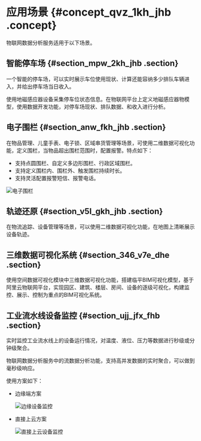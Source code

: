 # 应用场景 {#concept_qvz_1kh_jhb .concept}

物联网数据分析服务适用于以下场景。

## 智能停车场 {#section_mpw_2kh_jhb .section}

一个智能的停车场，可以实时展示车位使用现状、计算还能容纳多少排队车辆进入，并给出停车场当日收入。

使用地磁感应器设备采集停车位状态信息。在物联网平台上定义地磁感应器物模型，使用数据开发功能，对停车场现状、排队数据、和收入进行分析。

## 电子围栏 {#section_anw_fkh_jhb .section}

在物品管理、儿童手表、电子锁、区域串货管理等场景，可使用二维数据可视化功能，定义围栏，当物品超出围栏范围时，配置报警。特点如下：

-   支持点圆围栏、自定义多边形围栏、行政区域围栏。
-   支持定义围栏内、围栏外、触发围栏持续时长。
-   支持灵活配置报警短信、报警电话。

![电子围栏](http://static-aliyun-doc.oss-cn-hangzhou.aliyuncs.com/assets/img/155564/156507622644440_zh-CN.png)

## 轨迹还原 {#section_v5l_gkh_jhb .section}

在物流追踪、设备管理等场景，可以使用二维数据可视化功能，在地图上清晰展示设备轨迹。

## 三维数据可视化系统 {#section_346_v7e_dhe .section}

使用空间数据可视化模块中三维数据可视化功能，搭建临平BIM可视化模型，基于阿里云物联网平台，实现园区、建筑、楼层、房间、设备的逐级可视化，构建监控、展示、控制为重点的BIM可视化系统。  

## 工业流水线设备监控 {#section_ujj_jfx_fhb .section}

实时监控工业流水线上的设备运行情况，对温度、液位、压力等数据进行秒级或分钟级聚合。

物联网数据分析服务中的流数据分析功能，支持高并发数据的实时聚合，可以做到毫秒级响应。

使用方案如下：

-   边缘端方案

    ![边缘设备监控](http://static-aliyun-doc.oss-cn-hangzhou.aliyuncs.com/assets/img/155564/156507622643724_zh-CN.png)

-   直接上云方案

    ![直接上云设备监控](http://static-aliyun-doc.oss-cn-hangzhou.aliyuncs.com/assets/img/155564/156507622643725_zh-CN.png)



